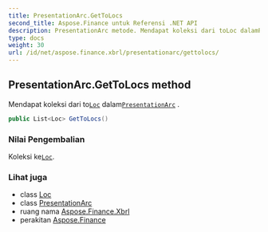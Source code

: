```yaml
---
title: PresentationArc.GetToLocs
second_title: Aspose.Finance untuk Referensi .NET API
description: PresentationArc metode. Mendapat koleksi dari toLoc dalamPresentationArc .
type: docs
weight: 30
url: /id/net/aspose.finance.xbrl/presentationarc/gettolocs/
---
```

## PresentationArc.GetToLocs method

Mendapat koleksi dari to[`Loc`](../../loc/) dalam[`PresentationArc`](../) .

```csharp
public List<Loc> GetToLocs()
```

### Nilai Pengembalian

Koleksi ke[`Loc`](../../loc/).

### Lihat juga

* class [Loc](../../loc/)
* class [PresentationArc](../)
* ruang nama [Aspose.Finance.Xbrl](../../presentationarc/)
* perakitan [Aspose.Finance](../../../)


